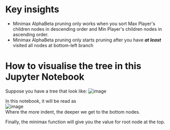 # Key insights
- Minimax AlphaBeta pruning only works when you sort Max Player's children nodes in descending order and Min Player's children nodes in ascending order.
- Minimax AlphaBeta pruning only starts pruning after you have ***at least*** visited all nodes at bottom-left branch

# How to visualise the tree in this Jupyter Notebook
Suppose you have a tree that look like: ![image](https://github.com/user-attachments/assets/2ed56087-97b6-4172-abda-605aab227e7b) <br />


In this notebook, it will be read as <br /> ![image](https://github.com/user-attachments/assets/696a4bef-a436-4f06-ab46-6b462cd04e63) <br />
Where the more indent, the deeper we get to the bottom nodes. <br />

Finally, the minimax function will give you the value for root node at the top.
